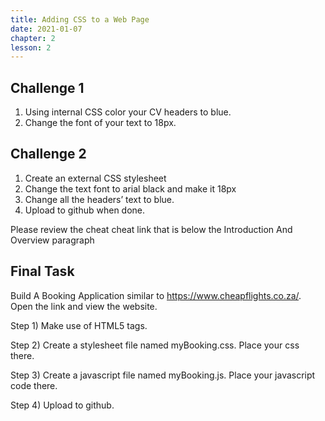 ```yaml
---
title: Adding CSS to a Web Page
date: 2021-01-07
chapter: 2
lesson: 2
---
```


## Challenge 1

1. Using internal CSS color your CV headers to blue.
2. Change the font of your text to 18px.

## Challenge 2

1. Create an external CSS stylesheet
2. Change the text font to arial black and make it 18px
3. Change all the headers’ text to blue.
4. Upload to github when done.

Please review the cheat cheat link that is below the Introduction And Overview paragraph

## Final Task

Build A Booking Application similar to https://www.cheapflights.co.za/. Open the link and view the website. 

Step 1) Make use of HTML5 tags. 

Step 2) Create a stylesheet file named myBooking.css. Place your css there.

Step 3) Create a javascript file named myBooking.js. Place your javascript code there.

Step 4) Upload to github.
